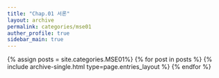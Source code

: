```yaml
---
title: "Chap.01 서론"
layout: archive
permalink: categories/mse01
auther_profile: true
sidebar_main: true
---
```


{% assign posts = site.categories.MSE01%}
{% for post in posts %} {% include archive-single.html type=page.entries_layout %} {% endfor %}
